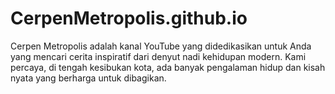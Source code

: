 # CerpenMetropolis.github.io
Cerpen Metropolis adalah kanal YouTube yang didedikasikan untuk Anda yang mencari cerita inspiratif dari denyut nadi kehidupan modern. Kami percaya, di tengah kesibukan kota, ada banyak pengalaman hidup dan kisah nyata yang berharga untuk dibagikan.
